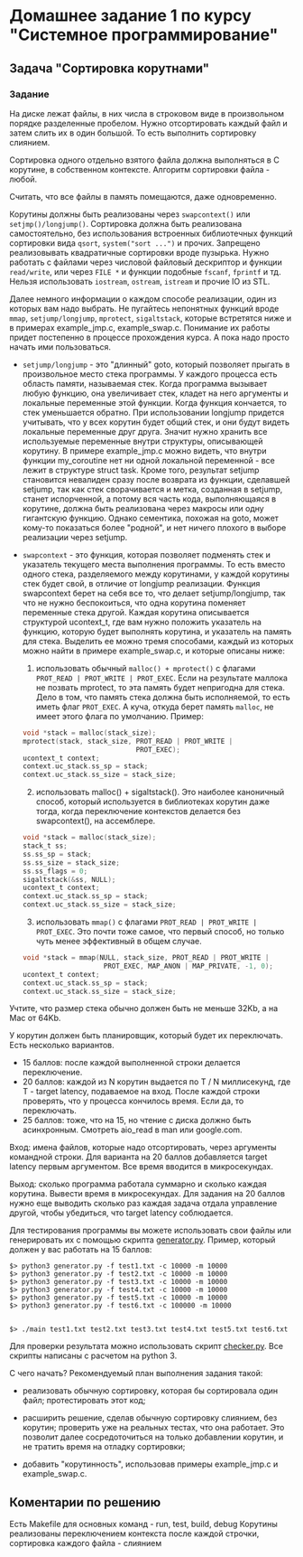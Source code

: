 # Домашнее задание 1 по курсу "Системное программирование"
## Задача "Сортировка корутнами"
### Задание
На диске лежат файлы, в них числа в строковом виде в произвольном
порядке разделенные пробелом. Нужно отсортировать каждый файл и
затем слить их в один большой. То есть выполнить сортировку
слиянием.

Сортировка одного отдельно взятого файла должна выполняться в
С корутине, в собственном контексте. Алгоритм сортировки файла -
любой.

Считать, что все файлы в память помещаются, даже одновременно.

Корутины должны быть реализованы через ```swapcontext()``` или
```setjmp()/longjump()```. Сортировка должна быть реализована
самостоятельно, без использования встроенных библиотечных функций
сортировки вида ```qsort```, ```system("sort ...")``` и прочих. Запрещено
реализовывать квадратичные сортировки вроде пузырька. Нужно
работать с файлами через числовой файловый дескриптор и функции
```read/write```, или через ```FILE *``` и функции подобные ```fscanf```, ```fprintf``` и
тд. Нельзя использовать ```iostream```, ```ostream```, ```istream``` и прочие IO из
STL.

Далее немного информации о каждом способе реализации, один из
которых вам надо выбрать. Не пугайтесь непонятных функций вроде
```mmap```, ```setjump/longjump```, ```mprotect```, ```sigaltstack```, которые встретятся
ниже и в примерах example_jmp.c, example_swap.c. Понимание их
работы придет постепенно в процессе прохождения курса. А пока надо
просто начать ими пользоваться.

- ```setjump/longjump``` - это "длинный" goto, который позволяет прыгать
в произвольное место стека программы. У каждого процесса есть
область памяти, называемая стек. Когда программа вызывает любую
функцию, она увеличивает стек, кладет на него аргументы и
локальные переменные этой функции. Когда функция кончается, то
стек уменьшается обратно. При использовании longjump придется
учитывать, что у всех корутин будет общий стек, и они будут
видеть локальные переменные друг друга. Значит нужно хранить все
используемые переменные внутри структуры, описывающей корутину. В
примере example_jmp.c можно видеть, что внутри функции
my_coroutine нет ни одной локальной переменной - все лежит в
структуре struct task. Кроме того, результат setjump становится
невалиден сразу после возврата из функции, сделавшей setjump, так
как стек сворачивается и метка, созданная в setjump, станет
испорченной, а потому вся часть кода, выполняющаяся в корутине,
должна быть реализована через макросы или одну гигантскую функцию.
Однако сементика, похожая на goto, может кому-то показаться более
"родной", и нет ничего плохого в выборе реализации через setjump.

- ```swapcontext``` - это функция, которая позволяет подменять стек и
указатель текущего места выполнения программы. То есть вместо
одного стека, разделяемого между корутинами, у каждой корутины
стек будет свой, в отличие от longjump реализации. Функция
swapcontext берет на себя все то, что делает setjump/longjump, так
что не нужно беспокоиться, что одна корутина поменяет переменные
стека другой. Каждая корутина описывается структурой ucontext_t,
где вам нужно положить указатель на функцию, которую будет
выполнять корутина, и указатель на память для стека. Выделить ее
можно тремя способами, каждый из которых можно найти в примере
example_swap.c, и которые описаны ниже:

    1. использовать обычный ```malloc() + mprotect()``` с флагами
    ```PROT_READ | PROT_WRITE | PROT_EXEC```. Если на результате маллока
    не позвать mprotect, то эта память будет непригодна для стека.
    Дело в том, что память стека должна быть исполняемой, то есть
    иметь флаг ```PROT_EXEC```. А куча, откуда берет память ```malloc```, не
    имеет этого флага по умолчанию.
    Пример:

    ```c
    void *stack = malloc(stack_size);
    mprotect(stack, stack_size, PROT_READ | PROT_WRITE |
                                PROT_EXEC);
    ucontext_t context;
    context.uc_stack.ss_sp = stack;
    context.uc_stack.ss_size = stack_size;
    ```

    2. использовать malloc() + sigaltstack(). Это наиболее каноничный
    способ, который используется в библиотеках корутин даже тогда,
    когда переключение контекстов делается без swapcontext(), на
    ассемблере.

    ```c
    void *stack = malloc(stack_size);
    stack_t ss;
    ss.ss_sp = stack;
    ss.ss_size = stack_size;
    ss.ss_flags = 0;
    sigaltstack(&ss, NULL);
    ucontext_t context;
    context.uc_stack.ss_sp = stack;
    context.uc_stack.ss_size = stack_size;
    ```

    3. использовать ```mmap()``` с флагами ```PROT_READ | PROT_WRITE |
    PROT_EXEC```. Это почти тоже самое, что первый способ, но только
    чуть менее эффективный в общем случае.

    ```c
    void *stack = mmap(NULL, stack_size, PROT_READ | PROT_WRITE |
                        PROT_EXEC, MAP_ANON | MAP_PRIVATE, -1, 0);
    ucontext_t context;
    context.uc_stack.ss_sp = stack;
    context.uc_stack.ss_size = stack_size;
    ```

Учтите, что размер стека обычно должен быть не меньше 32Kb, а на
Mac от 64Kb.

У корутин должен быть планировщик, который будет их переключать.
Есть несколько вариантов.

  - 15 баллов: после каждой выполненной строки делается
    переключение.
  - 20 баллов: каждой из N корутин выдается по T / N миллисекунд,
    где T - target latency, подаваемое на вход. После каждой
    строки проверять, что у процесса кончилось время. Если да, то
    переключать.
  - 25 баллов: тоже, что на 15, но чтение с диска должно быть
    асинхронным. Смотреть aio_read в man или google.com.

Вход: имена файлов, которые надо отсортировать, через аргументы
командной строки. Для варианта на 20 баллов добавляется target
latency первым аргументом. Все время вводится в микросекундах.

Выход: сколько программа работала суммарно и сколько каждая
корутина. Вывести время в микросекундах. Для задания на 20 баллов
нужно еще выводить сколько раз каждая задача отдала управление
другой, чтобы убедиться, что target latency соблюдается.

Для тестирования программы вы можете использовать свои файлы или
генерировать их с помощью скрипта [generator.py](./test/generator.py). Пример, который
должен у вас работать на 15 баллов:

```shell
$> python3 generator.py -f test1.txt -c 10000 -m 10000
$> python3 generator.py -f test2.txt -c 10000 -m 10000
$> python3 generator.py -f test3.txt -c 10000 -m 10000
$> python3 generator.py -f test4.txt -c 10000 -m 10000
$> python3 generator.py -f test5.txt -c 10000 -m 10000
$> python3 generator.py -f test6.txt -c 100000 -m 10000


$> ./main test1.txt test2.txt test3.txt test4.txt test5.txt test6.txt
```

Для проверки результата можно использовать скрипт [checker.py](./test/checker.py). Все
скрипты написаны с расчетом на python 3.

С чего начать? Рекомендуемый план выполнения задания такой:

- реализовать обычную сортировку, которая бы сортировала один файл;
  протестировать этот код;

- расширить решение, сделав обычную сортировку слиянием, без корутин; проверить
  уже на реальных тестах, что она работает. Это позволит далее сосредоточиться
  на только добавлении корутин, и не тратить время на отладку сортировки;

- добавить "корутинность", использовав примеры example_jmp.c и example_swap.c.

## Коментарии по решению
Есть Makefile для основных команд - run, test, build, debug
Корутины реализованы переключением контекста после каждой строчки, сортировка каждого файла - слиянием
